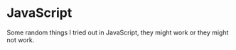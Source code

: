 # JavaScript

Some random things I tried out in JavaScript, they might work or they might not work.
